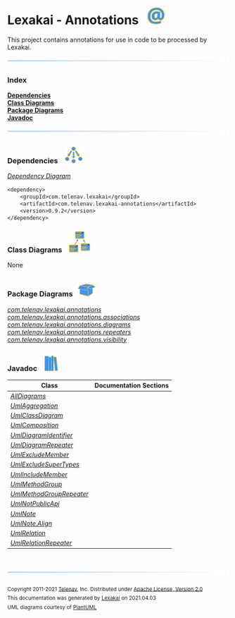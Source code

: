 # Lexakai - Annotations &nbsp;&nbsp;![](documentation/images/annotation-40.png)

This project contains annotations for use in code to be processed by Lexakai.

![](documentation/images/horizontal-line.png)

### Index


[**Dependencies**](#dependencies)  
[**Class Diagrams**](#class-diagrams)  
[**Package Diagrams**](#package-diagrams)  
[**Javadoc**](#javadoc)

![](documentation/images/horizontal-line.png)

[//]: # (start-user-text)



[//]: # (end-user-text)

### Dependencies &nbsp;&nbsp; ![](documentation/images/dependencies-40.png)

[*Dependency Diagram*](documentation/diagrams/dependencies.svg)

    <dependency>
        <groupId>com.telenav.lexakai</groupId>
        <artifactId>com.telenav.lexakai-annotations</artifactId>
        <version>0.9.2</version>
    </dependency>

### Class Diagrams &nbsp; &nbsp;![](documentation/images/diagram-48.png)

None

### Package Diagrams &nbsp;&nbsp;![](documentation/images/box-40.png)

[*com.telenav.lexakai.annotations*](documentation/diagrams/com.telenav.lexakai.annotations.svg)  
[*com.telenav.lexakai.annotations.associations*](documentation/diagrams/com.telenav.lexakai.annotations.associations.svg)  
[*com.telenav.lexakai.annotations.diagrams*](documentation/diagrams/com.telenav.lexakai.annotations.diagrams.svg)  
[*com.telenav.lexakai.annotations.repeaters*](documentation/diagrams/com.telenav.lexakai.annotations.repeaters.svg)  
[*com.telenav.lexakai.annotations.visibility*](documentation/diagrams/com.telenav.lexakai.annotations.visibility.svg)  

### Javadoc &nbsp;&nbsp;![](documentation/images/books-40.png)

| Class | Documentation Sections |
|---|---|
| [*AllDiagrams*](https://telenav.github.io/lexakai/javadoc/lexakai.annotations/com/telenav/lexakai/annotations/diagrams/AllDiagrams.html) |  |  
| [*UmlAggregation*](https://telenav.github.io/lexakai/javadoc/lexakai.annotations/com/telenav/lexakai/annotations/associations/UmlAggregation.html) |  |  
| [*UmlClassDiagram*](https://telenav.github.io/lexakai/javadoc/lexakai.annotations/com/telenav/lexakai/annotations/UmlClassDiagram.html) |  |  
| [*UmlComposition*](https://telenav.github.io/lexakai/javadoc/lexakai.annotations/com/telenav/lexakai/annotations/associations/UmlComposition.html) |  |  
| [*UmlDiagramIdentifier*](https://telenav.github.io/lexakai/javadoc/lexakai.annotations/com/telenav/lexakai/annotations/diagrams/UmlDiagramIdentifier.html) |  |  
| [*UmlDiagramRepeater*](https://telenav.github.io/lexakai/javadoc/lexakai.annotations/com/telenav/lexakai/annotations/repeaters/UmlDiagramRepeater.html) |  |  
| [*UmlExcludeMember*](https://telenav.github.io/lexakai/javadoc/lexakai.annotations/com/telenav/lexakai/annotations/visibility/UmlExcludeMember.html) |  |  
| [*UmlExcludeSuperTypes*](https://telenav.github.io/lexakai/javadoc/lexakai.annotations/com/telenav/lexakai/annotations/visibility/UmlExcludeSuperTypes.html) |  |  
| [*UmlIncludeMember*](https://telenav.github.io/lexakai/javadoc/lexakai.annotations/com/telenav/lexakai/annotations/visibility/UmlIncludeMember.html) |  |  
| [*UmlMethodGroup*](https://telenav.github.io/lexakai/javadoc/lexakai.annotations/com/telenav/lexakai/annotations/UmlMethodGroup.html) |  |  
| [*UmlMethodGroupRepeater*](https://telenav.github.io/lexakai/javadoc/lexakai.annotations/com/telenav/lexakai/annotations/repeaters/UmlMethodGroupRepeater.html) |  |  
| [*UmlNotPublicApi*](https://telenav.github.io/lexakai/javadoc/lexakai.annotations/com/telenav/lexakai/annotations/visibility/UmlNotPublicApi.html) |  |  
| [*UmlNote*](https://telenav.github.io/lexakai/javadoc/lexakai.annotations/com/telenav/lexakai/annotations/UmlNote.html) |  |  
| [*UmlNote.Align*](https://telenav.github.io/lexakai/javadoc/lexakai.annotations/com/telenav/lexakai/annotations/UmlNote.Align.html) |  |  
| [*UmlRelation*](https://telenav.github.io/lexakai/javadoc/lexakai.annotations/com/telenav/lexakai/annotations/associations/UmlRelation.html) |  |  
| [*UmlRelationRepeater*](https://telenav.github.io/lexakai/javadoc/lexakai.annotations/com/telenav/lexakai/annotations/repeaters/UmlRelationRepeater.html) |  |  

[//]: # (start-user-text)



[//]: # (end-user-text)

<br/>

![](documentation/images/horizontal-line.png)

<sub>Copyright 2011-2021 [Telenav](http://telenav.com), Inc. Distributed under [Apache License, Version 2.0](LICENSE)</sub>  
<sub>This documentation was generated by [Lexakai](https://github.com/Telenav/lexakai) on 2021.04.03</sub>    
<sub>UML diagrams courtesy of [PlantUML](http://plantuml.com)</sub>

